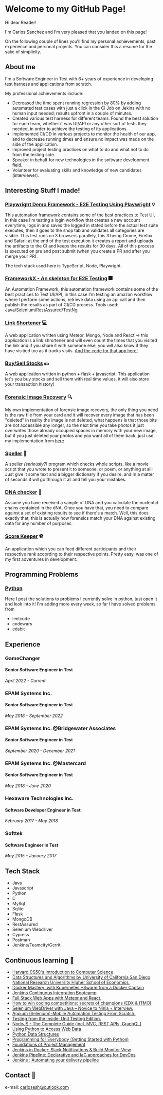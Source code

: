 # Welcome to my GitHub Page!

Hi dear Reader! 

I'm Carlos Sanchez and I'm very pleased that you landed on this page! 

On the following couple of lines you'll find my personal achievements, past experience and personal projects. You can consider this a resume for the sake of simplicity.

## About me

I'm a Software Engineer in Test with 6+ years of experience in developing test harness and applications from scratch.

My professional achievements include:
* Decreased the time spent running regression by 80% by adding automated test cases with just a click in the CI Job on Jekins with no human input needed; results upfront in a couple of minutes.
* Created various test harness for different teams. Found the best solution for each team, whether it was UI/API or any other sort of tests they needed, in order to achieve the testing of its applications.
* Implemented CI/CD in various projects to monitor the health of our app, and to decrease running times and ensure no impact was made on the side of the application.
* Improved project testing practices on what to do and what not to do from the testing side. 
* Speaker in behalf for new technologies in the software development field.
* Volunteer for evaluating skills and knowledge of new candidates (interviewer).

## Interesting Stuff I made!

### [Playwright Demo Framework - E2E Testing Using Playwright](https://github.com/carlosesh/Playwright-TAF) :bulb:
This automation framework contains some of the best practices to Test UI, in this case I'm testing a login workflow that creates a new account everytime, logs in and saves the logged in stated before the actual test suite executes, then it goes to the shop tab and validates all categories are visible. This test runs on 3 browsers parallely, this 3 being Crome, Firefox and Safari; at the end of the test execution it creates a report and uploads the artifacts to the CI and keeps the results for 30 days. All of this process is executed on pre and post submit (when you create a PR and after you merge your PR).

The tech stack used here is TypeScript, Node, Playwright. 

### [FrameworkX - An skeleton for E2E Testing](https://github.com/carlosesh/FrameworkX) :fireworks:
An Automation Framework, this automation framework contains some of the best practices to Test UI/API, in this case I'm testing an amazon workflow where I perform some actions, retrieve data using an api call and then publish the results as part of CI/CD process. Tools used: Java/Selenium/RestAssured/TestNg

### [Link Shortener](https://less-lnk.herokuapp.com/) :computer:
A web application written using Meteor, Mongo, Node and React -> this application is a link shrortener and will even count the times that you visited the link and if you share it with someone else, you will also know if they have visitied too as it tracks visits. [And the code for that app here!](https://github.com/carlosesh/Lnk-Shortner)

### [Buy/Sell Stocks](https://github.com/carlosesh/finance) :dollar:
A web application written in python + flask + javascript. This application let's you buy stocks and sell them with real time values, it will also store your transaction history!

### [Forensic Image Recovery](https://github.com/carlosesh/cs50/blob/master/pset4/recover/recover.c) :mag:
My own implementation of forensic image recovery, the only thing you need is the raw file from your card and it will recover every image that has been "deleted" in reality the image is not deleted, what happens is that those bits are not accessible any longer, so the next time you take photos it just overwrites those already occupied spaces in memory with your new image, but if you just deleted your photos and you want all of them back, just use my implementation from [here](https://github.com/carlosesh/cs50/blob/master/pset4/recover/recover.c)

### [Speller](https://github.com/carlosesh/cs50/tree/master/pset5/speller) :page_facing_up:
A speller *(seriously?)* program which checks whole scripts, like a movie script that you wrote to present it to someone, or poem, or anything at all! Just give it some text and a bigger dictionary if you desire. and In a matter of seconds it will go through it all and tell you your mistakes.

### [DNA checker](https://github.com/carlosesh/cs50/tree/master/pset6/dna) :syringe:
Assume you have received a sample of DNA and you calculate the nucleotid chains contained in the dNA. Once you have that, you need to compare against a set of existing results to see if there's a match. Well, this does exactly that; this is actually how forensics match your DNA against existing data for any number of purposes.

### [Score Keeper](https://github.com/carlosesh/Lnk-Shortner) :soccer:
An application which you can feed different participants and their respective rank according to their respective points. Pretty easy, was one of my first adventures in development.

## Programming Problems

### [Python](https://github.com/carlosesh/python_solutions)
Here I post the solutions to problems I currently solve in python, just open it and look into it! I'm adding more every week, so far I have solved problems from
* leetcode
* codewars
* edabit

## Experience

### GameChanger
#### Senior Software Engineer in Test
*April 2022 - Current*

### EPAM Systems Inc.
#### Senior Software Engineer in Test
*May 2018 - September 2022*

### EPAM Systems Inc. @Bridgewater Associates
#### Senior Software Engineer in Test
*September 2020 - December 2021*

### EPAM Systems Inc. @Mastercard
#### Senior Software Engineer in Test
*May 2018 - June 2020*

### Hexaware Technologies Inc.
#### Software Developer Engineer in Test
*February 2017 - May 2018*

### Softtek
#### Software Engineer in Test
*May 2015 - January 2017*

## Tech Stack
* Java
* Javascript
* Python
* C
* MySql
* Sqlite
* Flask
* MongoDB
* RestAssured
* Selenium Webdriver
* Cypress
* Postman
* Jenkins/Teamcity/Gerrit

## Continuous learning :closed_book:

* [Harvard CS50's Introduction to Computer Science](https://www.edx.org/course/cs50s-introduction-to-computer-science)
* [Data Structures and Algorithms by University of California San Diego National Research University Higher School of Economics.](https://www.coursera.org/specializations/data-structures-algorithms)
* [Docker Mastery: with Kubernetes +Swarm from a Docker Captain](https://www.udemy.com/course/docker-mastery/)
* [Jenkins Continuous Integration Bootcamp](https://www.udemy.com/course/jenkins-continuous-integration-bootcamp/)
* [Full Stack Web Apps with Meteor and React.](www.udemy.com)
* [How to win coding competitions: secrets of champions (EDX & ITMO)](https://www.edx.org/course/how-to-win-coding-competitions-secrets-of-champion)
* [Selenium WebDriver with Java – Novice to Ninja + Interview.](https://www.udemy.com/course/selenium-webdriver-with-java-testng-and-log4j/)
* [Appium (Selenium)-Mobile Automation Testing From Scratch.](https://www.udemy.com/course/mobile-automation-using-appiumselenium-3/)
* [Testing from the Inside: Unit Testing Edition.](https://testautomationu.applitools.com/unit-testing/) 
* [NodeJS - The Complete Guide (incl. MVC, REST APIs, GraphQL)](https://www.udemy.com/course/nodejs-the-complete-guide/)
* [Using Python to Access Web Data](https://www.coursera.org/account/accomplishments/certificate/3NGWDZDF9CEN)
* [Python Data Structures](https://www.coursera.org/account/accomplishments/verify/6A4SCM38U3WY)
* [Programming for Everybody (Getting Started with Python)](http://coursera.org/verify/J68N3BVPPNTY)
* [Foundations of Project Management](https://www.coursera.org/account/accomplishments/verify/Z3DMTQ33N5Q5)
* [Jenkins in Docker: Slack Notifications & Build Monitor View](https://www.coursera.org/account/accomplishments/verify/DQF2SXGWND2S)
* [Jenkins Pipeline: Declarative and IaC approaches for DevOps](https://www.coursera.org/account/accomplishments/verify/PE9R3W6UFKHT)
* [Jenkins : Automating your delivery pipeline](https://www.coursera.org/account/accomplishments/verify/2EQNW7PR4E4B)

## Contact :email:
e-mail: carlosesh@outlook.com

